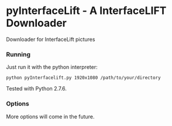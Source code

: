 # pyInterfaceLift - A InterfaceLIFT Downloader
Downloader for InterfaceLift pictures

### Running

Just run it with the python interpreter:

    python pyInterfacelift.py 1920x1080 /path/to/your/directory

Tested with Python 2.7.6.

### Options

More options will come in the future.
